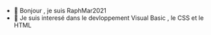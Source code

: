 - 👋 Bonjour , je suis RaphMar2021
- 👀 Je suis interesé dans le devloppement Visual Basic , le CSS et le HTML

